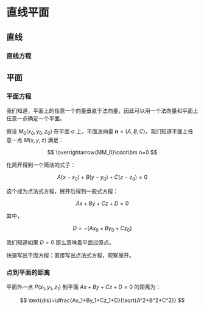 # 直线平面

## 直线

### 直线方程

## 平面

### 平面方程

我们知道，平面上的任意一个向量垂直于法向量，因此可以用一个法向量和平面上任意一点确定一个平面。

假设 $M_0(x_0,y_0,z_0)$ 在平面 $\alpha$ 上，平面法向量 $\bm n=(A,B,C)$，我们知道平面上任意一点 $M(x,y,z)$ 满足：

$$
\overrightarrow{MM_0}\cdot\bm n=0
$$

化简开得到一个简洁的式子：

$$
A(x-x_0)+B(y-y_0)+C(z-z_0)=0
$$

这个成为点法式方程，展开后得到一般式方程：

$$
Ax+By+Cz+D=0
$$

其中，

$$
D=-(Ax_0+By_0+Cz_0)
$$

我们知道如果 $D=0$ 那么意味着平面过原点。

快速写出平面方程：直接写出点法式方程，观察展开。

### 点到平面的距离

平面外一点 $P(x_1,y_1,z_1)$ 到平面 $Ax+By+Cz+D=0$ 的距离为：

$$
\text{dis}=\dfrac{Ax_1+By_1+Cz_1+D}{\sqrt{A^2+B^2+C^2}}
$$
